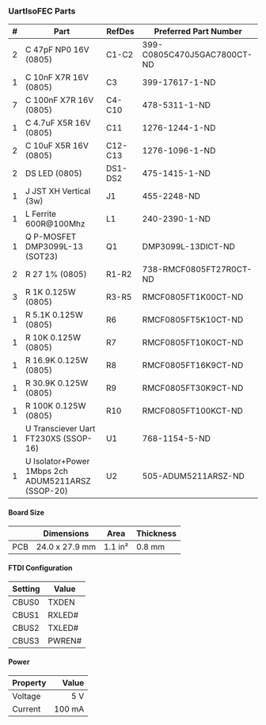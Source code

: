 ### UartIsoFEC Parts

|  # | Part                                              | RefDes  | Preferred Part Number       |
|---:|---------------------------------------------------|---------|-----------------------------|
|  2 | C 47pF NP0 16V (0805)                             | C1-C2   | 399-C0805C470J5GAC7800CT-ND |
|  1 | C 10nF X7R 16V (0805)                             | C3      | 399-17617-1-ND              |
|  7 | C 100nF X7R 16V (0805)                            | C4-C10  | 478-5311-1-ND               |
|  1 | C 4.7uF X5R 16V (0805)                            | C11     | 1276-1244-1-ND              |
|  2 | C 10uF X5R 16V (0805)                             | C12-C13 | 1276-1096-1-ND              |
|  2 | DS LED (0805)                                     | DS1-DS2 | 475-1415-1-ND               |
|  1 | J JST XH Vertical (3w)                            | J1      | 455-2248-ND                 |
|  1 | L Ferrite 600R@100Mhz                             | L1      | 240-2390-1-ND               |
|  1 | Q P-MOSFET DMP3099L-13 (SOT23)                    | Q1      | DMP3099L-13DICT-ND          |
|  2 | R 27 1% (0805)                                    | R1-R2   | 738-RMCF0805FT27R0CT-ND     |
|  3 | R 1K 0.125W (0805)                                | R3-R5   | RMCF0805FT1K00CT-ND         |
|  1 | R 5.1K 0.125W (0805)                              | R6      | RMCF0805FT5K10CT-ND         |
|  1 | R 10K 0.125W (0805)                               | R7      | RMCF0805FT10K0CT-ND         |
|  1 | R 16.9K 0.125W (0805)                             | R8      | RMCF0805FT16K9CT-ND         |
|  1 | R 30.9K 0.125W (0805)                             | R9      | RMCF0805FT30K9CT-ND         |
|  1 | R 100K 0.125W (0805)                              | R10     | RMCF0805FT100KCT-ND         |
|  1 | U Transciever Uart FT230XS (SSOP-16)              | U1      | 768-1154-5-ND               |
|  1 | U Isolator+Power 1Mbps 2ch ADUM5211ARSZ (SSOP-20) | U2      | 505-ADUM5211ARSZ-ND         |


#### Board Size

|       |      Dimensions | Area    | Thickness |
|-------|-----------------|---------|-----------|
| PCB   |  24.0 x 27.9 mm | 1.1 in² |    0.8 mm |


#### FTDI Configuration

| Setting | Value  |
|---------|--------|
| CBUS0   | TXDEN  |
| CBUS1   | RXLED# |
| CBUS2   | TXLED# |
| CBUS3   | PWREN# |


#### Power

| Property | Value  |
|----------|-------:|
| Voltage  |    5 V |
| Current  | 100 mA |
